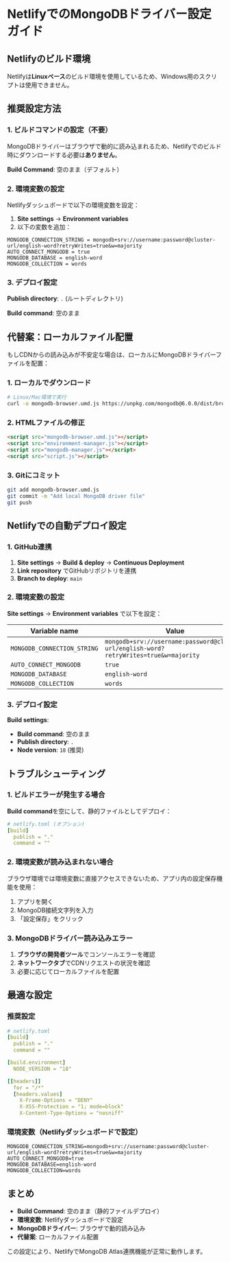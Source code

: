# NetlifyでのMongoDBドライバー設定ガイド

## Netlifyのビルド環境

Netlifyは**Linuxベース**のビルド環境を使用しているため、Windows用のスクリプトは使用できません。

## 推奨設定方法

### 1. ビルドコマンドの設定（不要）

MongoDBドライバーはブラウザで動的に読み込まれるため、Netlifyでのビルド時にダウンロードする必要は**ありません**。

**Build Command**: 空のまま（デフォルト）

### 2. 環境変数の設定

Netlifyダッシュボードで以下の環境変数を設定：

1. **Site settings** → **Environment variables**
2. 以下の変数を追加：

```
MONGODB_CONNECTION_STRING = mongodb+srv://username:password@cluster-url/english-word?retryWrites=true&w=majority
AUTO_CONNECT_MONGODB = true
MONGODB_DATABASE = english-word
MONGODB_COLLECTION = words
```

### 3. デプロイ設定

**Publish directory**: `.` (ルートディレクトリ)

**Build command**: 空のまま

## 代替案：ローカルファイル配置

もしCDNからの読み込みが不安定な場合は、ローカルにMongoDBドライバーファイルを配置：

### 1. ローカルでダウンロード

```bash
# Linux/Mac環境で実行
curl -o mongodb-browser.umd.js https://unpkg.com/mongodb@6.0.0/dist/browser.umd.js
```

### 2. HTMLファイルの修正

```html
<script src="mongodb-browser.umd.js"></script>
<script src="environment-manager.js"></script>
<script src="mongodb-manager.js"></script>
<script src="script.js"></script>
```

### 3. Gitにコミット

```bash
git add mongodb-browser.umd.js
git commit -m "Add local MongoDB driver file"
git push
```

## Netlifyでの自動デプロイ設定

### 1. GitHub連携

1. **Site settings** → **Build & deploy** → **Continuous Deployment**
2. **Link repository** でGitHubリポジトリを連携
3. **Branch to deploy**: `main`

### 2. 環境変数の設定

**Site settings** → **Environment variables** で以下を設定：

| Variable name | Value |
|---------------|-------|
| `MONGODB_CONNECTION_STRING` | `mongodb+srv://username:password@cluster-url/english-word?retryWrites=true&w=majority` |
| `AUTO_CONNECT_MONGODB` | `true` |
| `MONGODB_DATABASE` | `english-word` |
| `MONGODB_COLLECTION` | `words` |

### 3. デプロイ設定

**Build settings**:
- **Build command**: 空のまま
- **Publish directory**: `.`
- **Node version**: `18` (推奨)

## トラブルシューティング

### 1. ビルドエラーが発生する場合

**Build command**を空にして、静的ファイルとしてデプロイ：

```yaml
# netlify.toml (オプション)
[build]
  publish = "."
  command = ""
```

### 2. 環境変数が読み込まれない場合

ブラウザ環境では環境変数に直接アクセスできないため、アプリ内の設定保存機能を使用：

1. アプリを開く
2. MongoDB接続文字列を入力
3. 「設定保存」をクリック

### 3. MongoDBドライバー読み込みエラー

1. **ブラウザの開発者ツール**でコンソールエラーを確認
2. **ネットワークタブ**でCDNリクエストの状況を確認
3. 必要に応じてローカルファイルを配置

## 最適な設定

### 推奨設定

```yaml
# netlify.toml
[build]
  publish = "."
  command = ""

[build.environment]
  NODE_VERSION = "18"

[[headers]]
  for = "/*"
  [headers.values]
    X-Frame-Options = "DENY"
    X-XSS-Protection = "1; mode=block"
    X-Content-Type-Options = "nosniff"
```

### 環境変数（Netlifyダッシュボードで設定）

```
MONGODB_CONNECTION_STRING=mongodb+srv://username:password@cluster-url/english-word?retryWrites=true&w=majority
AUTO_CONNECT_MONGODB=true
MONGODB_DATABASE=english-word
MONGODB_COLLECTION=words
```

## まとめ

- **Build Command**: 空のまま（静的ファイルデプロイ）
- **環境変数**: Netlifyダッシュボードで設定
- **MongoDBドライバー**: ブラウザで動的読み込み
- **代替案**: ローカルファイル配置

この設定により、NetlifyでMongoDB Atlas連携機能が正常に動作します。
